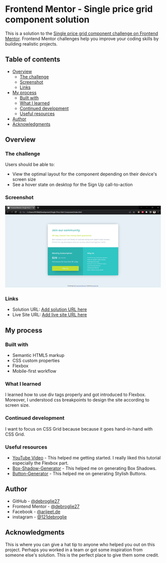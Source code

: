 # Frontend Mentor - Single price grid component solution

This is a solution to the [Single price grid component challenge on Frontend Mentor](https://www.frontendmentor.io/challenges/single-price-grid-component-5ce41129d0ff452fec5abbbc). Frontend Mentor challenges help you improve your coding skills by building realistic projects. 

## Table of contents

- [Overview](#overview)
  - [The challenge](#the-challenge)
  - [Screenshot](#screenshot)
  - [Links](#links)
- [My process](#my-process)
  - [Built with](#built-with)
  - [What I learned](#what-i-learned)
  - [Continued development](#continued-development)
  - [Useful resources](#useful-resources)
- [Author](#author)
- [Acknowledgments](#acknowledgments)

## Overview

### The challenge

Users should be able to:

- View the optimal layout for the component depending on their device's screen size
- See a hover state on desktop for the Sign Up call-to-action

### Screenshot
<img src="./images/Webpage-Screenshot.png" alt="Desktop Webpage Screenshot" width="700">

### Links

- Solution URL: [Add solution URL here](https://github.com/debroglie27/SinglePriceGridComponent)
- Live Site URL: [Add live site URL here](https://your-live-site-url.com)

## My process

### Built with

- Semantic HTML5 markup
- CSS custom properties
- Flexbox
- Mobile-first workflow

### What I learned

I learned how to use div tags properly and got introduced to Flexbox. Moreover, I understood css breakpoints to design the site according to screen size.

### Continued development

I want to focus on CSS Grid because because it goes hand-in-hand with CSS Grid.

### Useful resources

- [YouTube Video](https://www.youtube.com/watch?v=zJSY8tbf_ys&list=WL&index=11&t=68427s) - This helped me getting started. I really liked this tutorial especially the Flexbox part.
- [Box-Shadow-Generator](https://cssgenerator.org/box-shadow-css-generator.html) - This helped me on generating Box Shadows.
- [Button-Generator](https://css3buttongenerator.com/) - This helped me on generating Stylish Buttons.

## Author

- GitHub - [@debroglie27](https://github.com/debroglie27)
- Frontend Mentor - [@debroglie27](https://www.frontendmentor.io/profile/debroglie27)
- Facebook - [@arijeet.de](https://www.facebook.com/arijeet.de)
- instagram - [@121debroglie](https://www.instagram.com/121debroglie/)

## Acknowledgments

This is where you can give a hat tip to anyone who helped you out on this project. Perhaps you worked in a team or got some inspiration from someone else's solution. This is the perfect place to give them some credit.